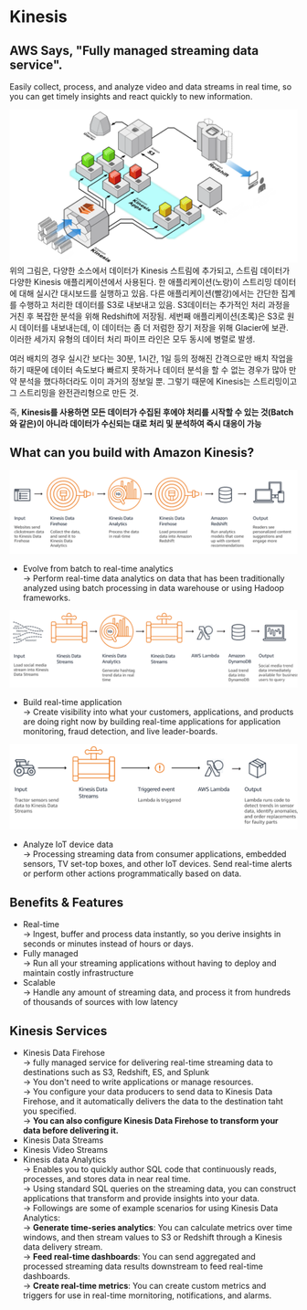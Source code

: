 Kinesis
===

## AWS Says, "Fully managed streaming data service".  
Easily collect, process, and analyze video and data streams in real time, so you can get timely insights and react quickly to new information.  

![Kinesis](./images/kinesis.png)
위의 그림은, 다양한 소스에서 데이터가 Kinesis 스트림에 추가되고, 스트림 데이터가 다양한 Kinesis 애플리케이션에서 사용된다. 한 애플리케이션(노랑)이 스트리밍 데이터에 대해 실시간 대시보드를 실행하고 있음. 다른 애플리케이션(빨강)에서는 간단한 집계를 수행하고 처리한 데이터를 S3로 내보내고 있음. S3데이터는 추가적인 처리 과정을 거친 후 복잡한 분석을 위해 Redshift에 저장됨. 세번째 애플리케이션(초록)은 S3로 원시 데이터를 내보내는데, 이 데이터는 좀 더 저럼한 장기 저장을 위해 Glacier에 보관. 이러한 세가지 유형의 데이터 처리 파이프 라인은 모두 동시에 병렬로 발생.  

여러 배치의 경우 실시간 보다는 30분, 1시간, 1일 등의 정해진 간격으로만 배치 작업을 하기 때문에 데이터 속도보다 빠르지 못하거나 데이터 분석을 할 수 없는 경우가 많아 만약 분석을 했다하더라도 이미 과거의 정보일 뿐. 그렇기 때문에 Kinesis는 스트리밍이고 그 스트리밍을 완전관리형으로 만든 것.  

즉, __Kinesis를 사용하면 모든 데이터가 수집된 후에야 처리를 시작할 수 있는 것(Batch와 같은)이 아니라 데이터가 수신되는 대로 처리 및 분석하여 즉시 대응이 가능__  

## What can you build with Amazon Kinesis?  
![kinesis analytics](./images/kinesis_analytics.png)
- Evolve from batch to real-time analytics  
    -> Perform real-time data analytics on data that has been traditionally analyzed using batch processing in data warehouse or using Hadoop frameworks.  

![kinesis application](./images/kinesis_application.png)  
- Build real-time application  
    -> Create visibility into what your customers, applications, and products are doing right now by building real-time applications for application monitoring, fraud detection, and live leader-boards.  

![kinesis IoT](./images/kinesis_IoT.png)  
- Analyze IoT device data  
    -> Processing streaming data from consumer applications, embedded sensors, TV set-top boxes, and other IoT devices. Send real-time alerts or perform other actions programmatically based on data.  

## Benefits & Features
- Real-time  
    -> Ingest, buffer and process data instantly, so you derive insights in seconds or minutes instead of hours or days.  
- Fully managed  
    -> Run all your streaming applications without having to deploy and maintain costly infrastructure  
- Scalable  
    -> Handle any amount of streaming data, and process it from hundreds of thousands of sources with low latency  

## Kinesis Services  
- Kinesis Data Firehose  
    -> fully managed service for delivering real-time streaming data to destinations such as S3, Redshift, ES, and Splunk  
    -> You don't need to write applications or manage resources.  
    -> You configure your data producers to send data to Kinesis Data Firehose, and it automatically delivers the data to the destination taht you specified.  
    -> __You can also configure Kinesis Data Firehose to transform your data before delivering it.__  
- Kinesis Data Streams  
- Kinesis Video Streams  
- Kinesis data Analytics  
    -> Enables you to quickly author SQL code that continuously reads, processes, and stores data in near real time.  
    -> Using standard SQL queries on the streaming data, you can construct applications that transform and provide insights into your data.  
    -> Followings are some of example scenarios for using Kinesis Data Analytics:  
        -> __Generate time-series analytics__: You can calculate metrics over time windows, and then stream values to S3 or Redshift through a Kinesis data delivery stream.  
        -> __Feed real-time dashboards__: You can send aggregated and processed streaming data results downstream to feed real-time dashboards.  
        -> __Create real-time metrics__: You can create custom metrics and triggers for use in real-time mornitoring, notifications, and alarms.  

